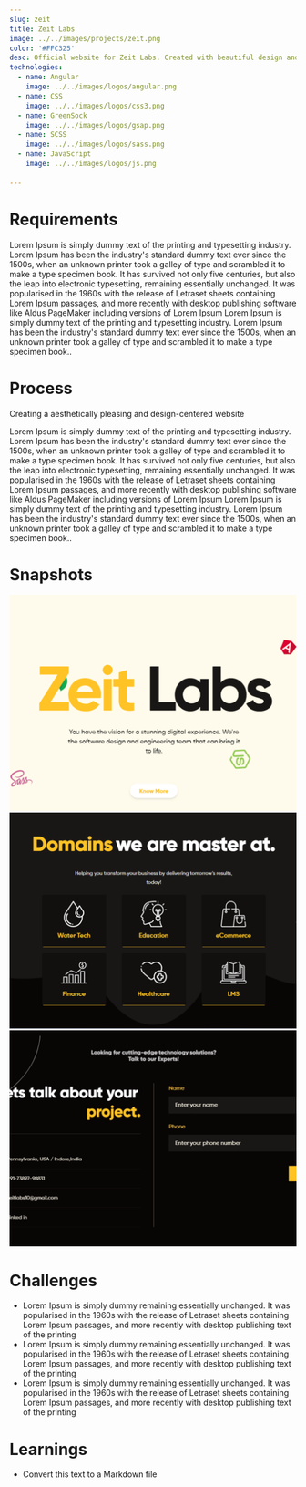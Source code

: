 ```yaml
---
slug: zeit
title: Zeit Labs
image: ../../images/projects/zeit.png
color: '#FFC325'
desc: Official website for Zeit Labs. Created with beautiful design and eye-catching animations using GSAP and ScrollMagic. Optimized for performance.
technologies:
  - name: Angular
    image: ../../images/logos/angular.png
  - name: CSS
    image: ../../images/logos/css3.png
  - name: GreenSock
    image: ../../images/logos/gsap.png
  - name: SCSS
    image: ../../images/logos/sass.png
  - name: JavaScript
    image: ../../images/logos/js.png

---
```

# Requirements

Lorem Ipsum is simply dummy text of the printing and typesetting industry. Lorem Ipsum has been the industry's standard dummy text ever since the 1500s, when an unknown printer took a galley of type and scrambled it to make a type specimen book. It has survived not only five centuries, but also the leap into electronic typesetting, remaining essentially unchanged. It was popularised in the 1960s with the release of Letraset sheets containing Lorem Ipsum passages, and more recently with desktop publishing software like Aldus PageMaker including versions of Lorem Ipsum Lorem Ipsum is simply dummy text of the printing and typesetting industry. Lorem Ipsum has been the industry's standard dummy text ever since the 1500s, when an unknown printer took a galley of type and scrambled it to make a type specimen book..

# Process

Creating a aesthetically pleasing and design-centered website

Lorem Ipsum is simply dummy text of the printing and typesetting industry. Lorem Ipsum has been the industry's standard dummy text ever since the 1500s, when an unknown printer took a galley of type and scrambled it to make a type specimen book. It has survived not only five centuries, but also the leap into electronic typesetting, remaining essentially unchanged. It was popularised in the 1960s with the release of Letraset sheets containing Lorem Ipsum passages, and more recently with desktop publishing software like Aldus PageMaker including versions of Lorem Ipsum Lorem Ipsum is simply dummy text of the printing and typesetting industry. Lorem Ipsum has been the industry's standard dummy text ever since the 1500s, when an unknown printer took a galley of type and scrambled it to make a type specimen book..

# Snapshots
<div class="image-grid">

![Image 1](../../images/projects/zeit/hero-section.png)
![Image 2](../../images/projects/zeit/features.png)
![Image 3](../../images/projects/zeit/contact-section.png)

</div>

# Challenges

- Lorem Ipsum is simply dummy remaining essentially unchanged. It was popularised in the 1960s with the release of Letraset sheets containing Lorem Ipsum passages, and more recently with desktop publishing text of the printing
- Lorem Ipsum is simply dummy remaining essentially unchanged. It was popularised in the 1960s with the release of Letraset sheets containing Lorem Ipsum passages, and more recently with desktop publishing text of the printing
- Lorem Ipsum is simply dummy remaining essentially unchanged. It was popularised in the 1960s with the release of Letraset sheets containing Lorem Ipsum passages, and more recently with desktop publishing text of the printing

# Learnings

- Convert this text to a Markdown file